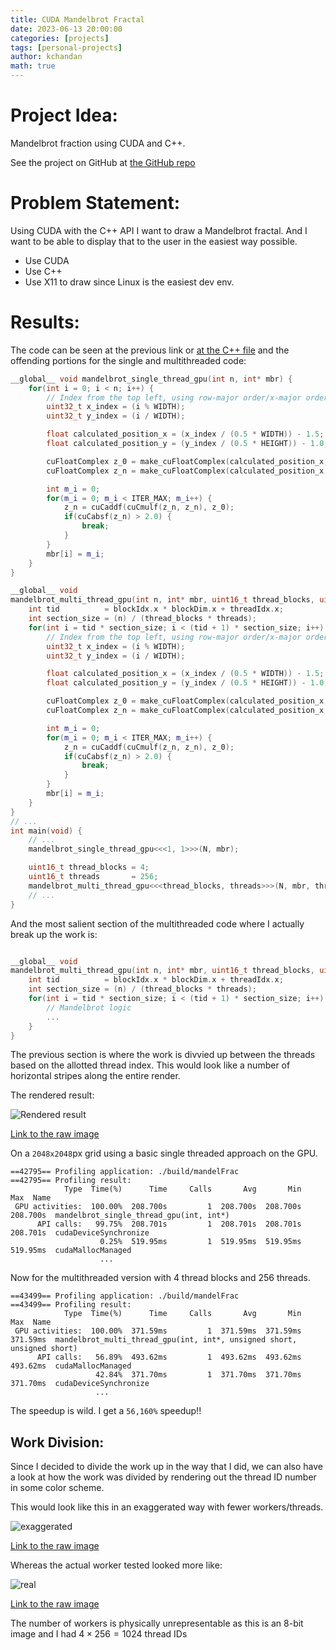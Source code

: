 ```yaml
---
title: CUDA Mandelbrot Fractal
date: 2023-06-13 20:00:00
categories: [projects]
tags: [personal-projects]
author: kchandan
math: true
---
```


# Project Idea:

Mandelbrot fraction using CUDA and C++.

See the project on GitHub at [the GitHub repo](https://github.com/kunalchandan/CUDAfractal/)

# Problem Statement:

Using CUDA with the C++ API I want to draw a Mandelbrot fractal. And I want to be able to display that to the user in the easiest way possible.

- Use CUDA
- Use C++
- Use X11 to draw since Linux is the easiest dev env.

# Results:

The code can be seen at the previous link or [at the C++ file](https://github.com/kunalchandan/CUDAfractal/blob/main/fractal.cu)
and the offending portions for the single and multithreaded code:

```cpp
__global__ void mandelbrot_single_thread_gpu(int n, int* mbr) {
    for(int i = 0; i < n; i++) {
        // Index from the top left, using row-major order/x-major order
        uint32_t x_index = (i % WIDTH);
        uint32_t y_index = (i / WIDTH);

        float calculated_position_x = (x_index / (0.5 * WIDTH)) - 1.5;
        float calculated_position_y = (y_index / (0.5 * HEIGHT)) - 1.0;

        cuFloatComplex z_0 = make_cuFloatComplex(calculated_position_x, calculated_position_y);
        cuFloatComplex z_n = make_cuFloatComplex(calculated_position_x, calculated_position_y);

        int m_i = 0;
        for(m_i = 0; m_i < ITER_MAX; m_i++) {
            z_n = cuCaddf(cuCmulf(z_n, z_n), z_0);
            if(cuCabsf(z_n) > 2.0) {
                break;
            }
        }
        mbr[i] = m_i;
    }
}

__global__ void
mandelbrot_multi_thread_gpu(int n, int* mbr, uint16_t thread_blocks, uint16_t threads) {
    int tid          = blockIdx.x * blockDim.x + threadIdx.x;
    int section_size = (n) / (thread_blocks * threads);
    for(int i = tid * section_size; i < (tid + 1) * section_size; i++) {
        // Index from the top left, using row-major order/x-major order
        uint32_t x_index = (i % WIDTH);
        uint32_t y_index = (i / WIDTH);

        float calculated_position_x = (x_index / (0.5 * WIDTH)) - 1.5;
        float calculated_position_y = (y_index / (0.5 * HEIGHT)) - 1.0;

        cuFloatComplex z_0 = make_cuFloatComplex(calculated_position_x, calculated_position_y);
        cuFloatComplex z_n = make_cuFloatComplex(calculated_position_x, calculated_position_y);

        int m_i = 0;
        for(m_i = 0; m_i < ITER_MAX; m_i++) {
            z_n = cuCaddf(cuCmulf(z_n, z_n), z_0);
            if(cuCabsf(z_n) > 2.0) {
                break;
            }
        }
        mbr[i] = m_i;
    }
}
// ...
int main(void) {
    // ...
    mandelbrot_single_thread_gpu<<<1, 1>>>(N, mbr);

    uint16_t thread_blocks = 4;
    uint16_t threads       = 256;
    mandelbrot_multi_thread_gpu<<<thread_blocks, threads>>>(N, mbr, thread_blocks, threads);
    // ...
}
```

And the most salient section of the multithreaded code where I actually break up the work is:

```cpp

__global__ void
mandelbrot_multi_thread_gpu(int n, int* mbr, uint16_t thread_blocks, uint16_t threads) {
    int tid          = blockIdx.x * blockDim.x + threadIdx.x;
    int section_size = (n) / (thread_blocks * threads);
    for(int i = tid * section_size; i < (tid + 1) * section_size; i++) {
        // Mandelbrot logic
        ...
    }
}
```
The previous section is where the work is divvied up between the threads based on the allotted thread index. This would look like a number of horizontal stripes along the entire render.

The rendered result:

![Rendered result](https://github.com/kunalchandan/CUDAfractal/blob/main/imgs/render-nice.png?raw=true)

[Link to the raw image](https://github.com/kunalchandan/CUDAfractal/blob/main/imgs/render-nice.png?raw=true)

On a `2048x2048`px grid using a basic single threaded approach on the GPU.
```
==42795== Profiling application: ./build/mandelFrac
==42795== Profiling result:
            Type  Time(%)      Time     Calls       Avg       Min       Max  Name
 GPU activities:  100.00%  208.700s         1  208.700s  208.700s  208.700s  mandelbrot_single_thread_gpu(int, int*)
      API calls:   99.75%  208.701s         1  208.701s  208.701s  208.701s  cudaDeviceSynchronize
                    0.25%  519.95ms         1  519.95ms  519.95ms  519.95ms  cudaMallocManaged
                    ...
```

Now for the multithreaded version with 4 thread blocks and 256 threads.


```
==43499== Profiling application: ./build/mandelFrac
==43499== Profiling result:
            Type  Time(%)      Time     Calls       Avg       Min       Max  Name
 GPU activities:  100.00%  371.59ms         1  371.59ms  371.59ms  371.59ms  mandelbrot_multi_thread_gpu(int, int*, unsigned short, unsigned short)
      API calls:   56.89%  493.62ms         1  493.62ms  493.62ms  493.62ms  cudaMallocManaged
                   42.84%  371.70ms         1  371.70ms  371.70ms  371.70ms  cudaDeviceSynchronize
                   ...
```

The speedup is wild. I get a `56,160%` speedup!!

## Work Division:

Since I decided to divide the work up in the way that I did, we can also have a look at how the work was divided by rendering out the thread ID number in some color scheme.

This would look like this in an exaggerated way with fewer workers/threads.

![exaggerated](https://github.com/kunalchandan/CUDAfractal/blob/main/imgs/work-division-small.png?raw=true)

[Link to the raw image](https://github.com/kunalchandan/CUDAfractal/blob/main/imgs/work-division-small.png?raw=true)

Whereas the actual worker tested looked more like:

![real](https://github.com/kunalchandan/CUDAfractal/blob/main/imgs/work-division-real.png?raw=true)

[Link to the raw image](https://github.com/kunalchandan/CUDAfractal/blob/main/imgs/work-division-real.png?raw=true)

The number of workers is physically unrepresentable as this is an 8-bit image and I had $4 \times 256 = 1024$ thread IDs
